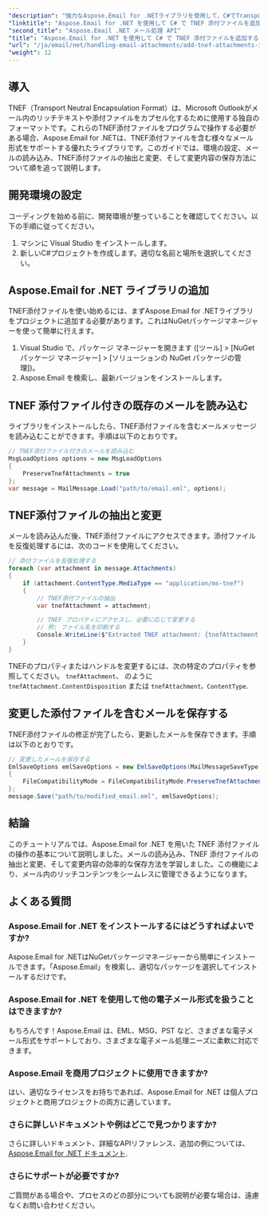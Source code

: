 ```yaml
---
"description": "強力なAspose.Email for .NETライブラリを使用して、C#でTransport Neutral Encapsulation Format（TNEF）添付ファイルを効果的に処理する方法を学びましょう。このガイドでは、開発環境の設定から読み込みまで、あらゆる手順を網羅しています。"
"linktitle": "Aspose.Email for .NET を使用して C# で TNEF 添付ファイルを追加する"
"second_title": "Aspose.Email .NET メール処理 API"
"title": "Aspose.Email for .NET を使用して C# で TNEF 添付ファイルを追加する"
"url": "/ja/email/net/handling-email-attachments/add-tnef-attachments-in-csharp/"
"weight": 12
---
```


## 導入

TNEF（Transport Neutral Encapsulation Format）は、Microsoft Outlookがメール内のリッチテキストや添付ファイルをカプセル化するために使用する独自のフォーマットです。これらのTNEF添付ファイルをプログラムで操作する必要がある場合、Aspose.Email for .NETは、TNEF添付ファイルを含む様々なメール形式をサポートする優れたライブラリです。このガイドでは、環境の設定、メールの読み込み、TNEF添付ファイルの抽出と変更、そして変更内容の保存方法について順を追って説明します。

## 開発環境の設定

コーディングを始める前に、開発環境が整っていることを確認してください。以下の手順に従ってください。

1. マシンに Visual Studio をインストールします。
2. 新しいC#プロジェクトを作成します。適切な名前と場所を選択してください。

## Aspose.Email for .NET ライブラリの追加

TNEF添付ファイルを使い始めるには、まずAspose.Email for .NETライブラリをプロジェクトに追加する必要があります。これはNuGetパッケージマネージャーを使って簡単に行えます。

1. Visual Studio で、パッケージ マネージャーを開きます ([ツール] > [NuGet パッケージ マネージャー] > [ソリューションの NuGet パッケージの管理])。
2. Aspose.Email を検索し、最新バージョンをインストールします。

## TNEF 添付ファイル付きの既存のメールを読み込む

ライブラリをインストールしたら、TNEF添付ファイルを含むメールメッセージを読み込むことができます。手順は以下のとおりです。

```csharp
// TNEF添付ファイル付きのメールを読み込む
MsgLoadOptions options = new MsgLoadOptions
{
    PreserveTnefAttachments = true
};
var message = MailMessage.Load("path/to/email.eml", options);
```

## TNEF添付ファイルの抽出と変更

メールを読み込んだ後、TNEF添付ファイルにアクセスできます。添付ファイルを反復処理するには、次のコードを使用してください。

```csharp
// 添付ファイルを反復処理する
foreach (var attachment in message.Attachments)
{
    if (attachment.ContentType.MediaType == "application/ms-tnef")
    {
        // TNEF添付ファイルの抽出
        var tnefAttachment = attachment;

        // TNEF プロパティにアクセスし、必要に応じて変更する
        // 例: ファイル名を印刷する
        Console.WriteLine($"Extracted TNEF attachment: {tnefAttachment.Name}");
    }
}
```

TNEFのプロパティまたはハンドルを変更するには、次の特定のプロパティを参照してください。 `tnefAttachment`、 のように `tnefAttachment.ContentDisposition` または `tnefAttachment。ContentType`.

## 変更した添付ファイルを含むメールを保存する

TNEF添付ファイルの修正が完了したら、更新したメールを保存できます。手順は以下のとおりです。

```csharp
// 変更したメールを保存する
EmlSaveOptions emlSaveOptions = new EmlSaveOptions(MailMessageSaveType.EmlFormat)
{
    FileCompatibilityMode = FileCompatibilityMode.PreserveTnefAttachments
};
message.Save("path/to/modified_email.eml", emlSaveOptions);
```

## 結論

このチュートリアルでは、Aspose.Email for .NET を用いた TNEF 添付ファイルの操作の基本について説明しました。メールの読み込み、TNEF 添付ファイルの抽出と変更、そして変更内容の効率的な保存方法を学習しました。この機能により、メール内のリッチコンテンツをシームレスに管理できるようになります。

## よくある質問

### Aspose.Email for .NET をインストールするにはどうすればよいですか?

Aspose.Email for .NETはNuGetパッケージマネージャーから簡単にインストールできます。「Aspose.Email」を検索し、適切なパッケージを選択してインストールするだけです。

### Aspose.Email for .NET を使用して他の電子メール形式を扱うことはできますか?

もちろんです！Aspose.Email は、EML、MSG、PST など、さまざまな電子メール形式をサポートしており、さまざまな電子メール処理ニーズに柔軟に対応できます。

### Aspose.Email を商用プロジェクトに使用できますか?

はい、適切なライセンスをお持ちであれば、Aspose.Email for .NET は個人プロジェクトと商用プロジェクトの両方に適しています。

### さらに詳しいドキュメントや例はどこで見つかりますか?

さらに詳しいドキュメント、詳細なAPIリファレンス、追加の例については、 [Aspose.Email for .NET ドキュメント](https://reference。aspose.com/email/net/).

### さらにサポートが必要ですか?

ご質問がある場合や、プロセスのどの部分についても説明が必要な場合は、遠慮なくお問い合わせください。